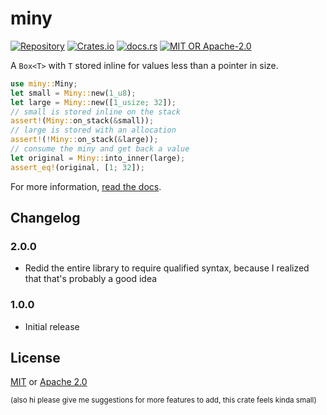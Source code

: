 # miny
[![Repository](https://img.shields.io/badge/repository-GitHub-brightgreen.svg)](https://github.com/1e1001/miny)
[![Crates.io](https://img.shields.io/crates/v/miny)](https://crates.io/crates/miny)
[![docs.rs](https://img.shields.io/docsrs/miny)](https://docs.rs/miny)
[![MIT OR Apache-2.0](https://img.shields.io/crates/l/miny)](#License)

A `Box<T>` with `T` stored inline for values less than a pointer in size.
```rust
use miny::Miny;
let small = Miny::new(1_u8);
let large = Miny::new([1_usize; 32]);
// small is stored inline on the stack
assert!(Miny::on_stack(&small));
// large is stored with an allocation
assert!(!Miny::on_stack(&large));
// consume the miny and get back a value
let original = Miny::into_inner(large);
assert_eq!(original, [1; 32]);
```

For more information, [read the docs](https://docs.rs/miny).

## Changelog
### 2.0.0
- Redid the entire library to require qualified syntax, because I realized that that's probably a good idea

### 1.0.0
- Initial release

## License
[MIT](./LICENSE-MIT) or [Apache 2.0](./LICENSE-APACHE)


<sub>(also hi please give me suggestions for more features to add, this crate feels kinda small)</sub>
